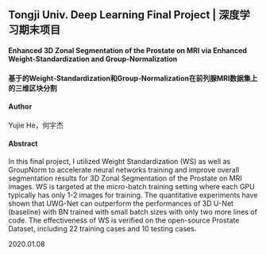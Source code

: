 ## Tongji Univ. Deep Learning Final Project | 深度学习期末项目

#### Enhanced 3D Zonal Segmentation of the Prostate on MRI via Enhanced Weight-Standardization and Group-Normalization

#### 基于的Weight-Standardization和Group-Normalization在前列腺MRI数据集上的三维区块分割

#### Author

Yujie He，何宇杰

#### Abstract

In this final project, I utilized Weight Standardization (WS) as well as GroupNorm to accelerate neural networks training and improve overall segmentation results for 3D Zonal Segmentation of the Prostate on MRI images. WS is targeted at the micro-batch training setting where each GPU typically has only 1-2 images for training. The quantitative experiments have shown that UWG-Net can outperform the performances of 3D U-Net (baseline) with BN trained with small batch sizes with only two more lines of code. The effectiveness of WS is verified on the open-source Prostate Dataset, including 22 training cases and 10 testing cases. 



2020.01.08